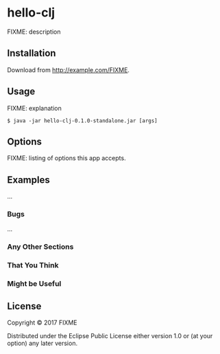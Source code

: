 # hello-clj

FIXME: description

## Installation

Download from http://example.com/FIXME.

## Usage

FIXME: explanation

    $ java -jar hello-clj-0.1.0-standalone.jar [args]

## Options

FIXME: listing of options this app accepts.

## Examples

...

### Bugs

...

### Any Other Sections
### That You Think
### Might be Useful

## License

Copyright © 2017 FIXME

Distributed under the Eclipse Public License either version 1.0 or (at
your option) any later version.
